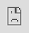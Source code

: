 ```yaml
---
layout: post
date:   2022-04-19
image: "/conflict_urbanism_sp2022/images/cover_diagram-03.png"
title:  "Redefining Homogeneity: Marriage Migration in Rural South Korea"
author: "Yani Gao, Hyuein Song, Myungju Ko"
---
```


Once a country reinforcing its homogeneity, now, for the past 30 years, South Korea's highest mode of migration has been by marriage. Primarily women from southeast Asian countries, namely China, the Philippines, Vietnam, and Cambodia, their unions are encouraged by government-sponsored subsidies. This '**marriage migration**' was driven by the considerable numbers of bachelors in rural towns, resulting from fast economic growth and internal migrations. At the same time, these migrants have created economic and cultural links between Korea and their home countries. A cultural and social phenomenon(Onishi 2008), this movement has vast implications and impacts on the future of this country and on what it means to be identified as "Korean."  

![intro_image](/conflict_urbanism_sp2022/images/People_and_Quote.png)

This project investigates these international and domestic scale movements that reveal a spatial complexity created by marital cultures and local policies and ultimately driven by economic needs. 

<br />
#### **Domestic Migration in South Korea: 1970s and Onward**  

[click here for full screen view of this map](https://hyuein.github.io/domesticmigration/)
<div class="iframe-column"><iframe src="https://hyuein.github.io/domesticmigration/" style="transform-origin: 0px 0px 0px; transform: scale(0.33);position:absolute;top:0;left:0;width:300%;height:300%;" frameborder="0"></iframe></div>  
*Scroll map of internal migration within Korea over the years (1970-2020). Source: kosis.kr*

Since the Korean War, South Korea has been experiencing a tremendous and steady economic rise, now the 10th largest world economy in 2022. Its drastic increase in national GDP from the 80s was coined the "miracle on the Han River." Along with the economic rise, a mass country-wide migration from rural to urban areas has been ongoing. As a result, more than 50 percent of the national population now lives in the Seoul metropolitan area, which accounts for only 0.6 percent of the country's land area. 

[click here for full screen view of this map](https://hyuein.github.io/19702020/)
<div class="iframe-column"><iframe src="https://hyuein.github.io/19702020/" style="transform-origin: 0px 0px 0px; transform: scale(0.33);position:absolute;top:0;left:0;width:300%;height:300%;" frameborder="0"></iframe></div>  
*Swipe map of population overtime (1970 v.s. 2020). Source: kosis.kr*

Along with these recent economic changes and mass migration, South Korean social life remains embedded in Confucian culture, especially in rural areas, where the emphasis is placed on family and kinship. The patrilineal Confucian notion of the family has an immense impact on this domestic migration across Korea. Confucianism underscores that filial piety is a cardinal virtue and that marriage and procreation are the first son's most important social obligations. (Hsu 61) 

A traditional Korean nuclear family, according to Confucianism values, has four formal criteria: 
  1. The corporate family 가 (家).
  2. The family's formal head Hoju 호주 (戶主), the oldest man in the family, holds significant rights and privileges.
  3. The successor to the house headship 호주계승 (戶主繼承), which is the eldest son.
  4. The estate is considered family property 가산 (家産).

This Korean nuclear family is completely patrilineally conducted, where the prominent corporate family is the direct line of descendants 친족 (親族), and other relatives through female links are considered outside family 외갓집 (外家). Therefore, when a daughter marries, she will be immediately called "an outsider," leaving the corporate family. In other words, she joins her husband's family and is responsible for her domestic duties, including serving him and his parents, thereby maintaining traditional family customs and reputations.

![Gyungsangbuk-do data of sex defferences Diagram](/conflict_urbanism_sp2022/images/Cheongsong-2-05.png)

Akin to the traditional family practices, more men remained in rural areas than women, contributing to the decline in birth rate that has been persistent in Korea since the 60s. Consequently, this gender imbalance in rural South Korea caused a sharp drop in population in rural towns. Moreover, as a part of the revitalization program of those rural municipalities, local governments started to provide subsidies for '**marriage migration**,' giving rise to foreign brides starting from the 90s.

<br />
#### **International Marriage Migration to South Korea**  

[click here for full screen view of this map](https://api.mapbox.com/styles/v1/ccritters7/cl22i6w5e005g14pc8p8y5cv2.html?title=false&access_token=pk.eyJ1IjoiY2NyaXR0ZXJzNyIsImEiOiJja3poYzA1YmEwZmNrMm9xaGZuMGR2YXQ0In0.JqqxVq8Bha1S-wGaKqlJvQ&zoomwheel=false#3.34/22.27/112.41)
<div class="iframe-column"><iframe width='100%' height='400px' src="https://api.mapbox.com/styles/v1/ccritters7/cl22i6w5e005g14pc8p8y5cv2.html?title=false&access_token=pk.eyJ1IjoiY2NyaXR0ZXJzNyIsImEiOiJja3poYzA1YmEwZmNrMm9xaGZuMGR2YXQ0In0.JqqxVq8Bha1S-wGaKqlJvQ&zoomwheel=false#3.34/22.27/112.41" title="cu_INTERNATIONAL MIGRATION" style="position:absolute;top:0;left:0;width:100%;height:100%;" frameborder="0"></iframe></div>

*Marriage migrants to Korea 2020. Source: kosis.kr*

Starting from the 1990s, 35 rural municipal governments started subsidizing private marriage brokers to introduce bachelor farmers to ethnically Korean women in China and other foreign nationals, paying the brokers 4 to 10 million won (back then around $3,800 to $12,000) per marriage. 

![Percentage of women graph](/conflict_urbanism_sp2022/images/Woman_Marriage_Migrant.png)

These policies were established in an attempt to address the aging population by encouraging these bachelors to find a wife and eventually produce children, raising the population growth. It was not until after 30 years in practice, in 2021, that these government subsidies started to be removed. As a result, such marriages increased almost fivefold in South Korea between 2000 and 2005, from 6,945 to 30,719 (Korea National Statistical Office 2011a). Now bolstered at more than 334,000, these marriage migrants (immigrants and naturalized by marriage) account for 16.7 percent of all immigrants. Established as a monoethnic country, Korea, now demographically and politically, is turning towards becoming a multi-ethnical society. 

![Subsides](/conflict_urbanism_sp2022/images/HS_SubsidyandDistrict.jpg)

However, these political movements and economic subsidies supporting **marriage migration** have resulted in an adverse effect. Marriage migrants have reported facing higher levels of domestic and social conflict; while isolated from their home countries and remain disadvantaged in the new environment. Furthermore, they tend to face more economic difficulties since more men from rural lower-income brackets seek help from marriage agencies for foreign brides. A study conducted by Ewha Womans University in 2022 has found that "...immigrant women in husband-decision households were more likely to have depressive mood ... poorer life satisfaction ... and poorer marital satisfaction ... than women in joint-decision households." (PLOS ONE 2022)

Marriage migrants have also been expected to maintain the patriarchal hierarchy by acting as compliant and submissive wives, limiting their career growth and eventual integration into Korean society. Language barriers, cultural differences, and financial dependencies contribute to the characteristic isolation these new immigrants face in the homogenous society they arrived in: '...marriage migrants play multiple roles - as mothers, domestic workers, caretakers, or family helpers." (Piper and Roces 2003)

<br />
#### **The Story of Pham, from Vietnam to Cheongsong County**  

![cheongsong case](/conflict_urbanism_sp2022/images/Cheongsong_marriage_migrant_by_sex.png)

Cheongsong County, a county in Gyungsang-buk Province, has an influx of marriage migrants, which make up more than 69 percent (160 of 231) of its foreign residents in the municipality. Among them, the overwhelming proportion is women. Additionally, Cheongsong County, a rural area of the province, was one of the counties that sponsored the most significant subsidies (up to 10,000 dollars per case) for international marriage as a part of rural revitalization policies.  

We are translating the architectural space inhabited by a marriage migrant from Vietnam- Pham, through the images from the documentary "Tales of Multicultural Inlaws." By reconstructing the typical rural house she lives in Cheongsong, we turn this narrative into a more intimate level. Her hierarchy in the household becomes immersive to the viewers- the limited access to the rest of the house along with her laboring around her living quarters, including the kitchen, living room and kids' room, clearly shows her unequal position and traditional feminine role in the family.

![plan of Archi](/conflict_urbanism_sp2022/images/MJ_plan-01.jpg)

<div class="iframe-column"><iframe width='100%' height='400px' src="https://hubs.mozilla.com/qpxm6b2?embed_token=f8dbd283e746b4b6ae8839ec38a3716b" title="mozilla_house" style="position:absolute;top:0;left:0;width:100%;height:100%;" frameborder="0"></iframe></div>

Despite these unfortunate circumstances, more and more individuals have broken this stereotype and surfaced in Korean society. In addition, multicultural support centers in communities help integrate new immigrants. Policies such as the "Female Marriage Migrant Family Social Integration and Support Policy" and the "Foreigners in Korea Fundamental Treatment Law" help ensure a successful entrance into Korean society.

While these domestic support policies and groups are significant in helping these marriage immagrants, the economical benefit these women sent home and the numbers of bachelors in rural Korea means that this phenomenon is not disappearing in the short term, and is an ongoing discussion to conduct. 

<br />
#### **Conclusion**  

The research unfolded the homogeneity of South Korea through the lenses of marriage migrants on various scales, from the global to the intimate. The story visualizes how urbanization in one country expands its impact over the boundaries between countries and permeates one's everyday life. Combined with the Confucian culture, which is deeply rooted in rural areas, urbanization of South Korea has accompanied an unbalanced gender ratio in the rural towns in addition to the common issues entailed by urbanization, such as population decrease and underdevelopment. Female marriage migrants from neighboring countries have been filling up the voids created by urbanization. This phenomenon has caused adverse effects, revealing how South Korea's homogeneity, a distinct characteristic of the county, has changed. 

This research is conducted from the perspective of Korean society, which mainly investigates through the data visualization of population movements. However, if conducted through a political and economy-driven approach, this phenomenon would reveal much more conflict on the scale of international affairs. Therefore, a probable different approach would be to trace back these marriage migrants to their home country by collecting data on their remittance, and investigating how this money drives the supply of potential migrants.

<br />
#### **Citations**  

Hye-Kyung Lee, International Marriage and the State in South Korea, Pai Chai University, 2008

Hyunok Lee, Adapting to Marriage Markets: International Marriage Migration from Vietnam to South Korea, University of Toronto Press, 2016

Sending Money Home: Worldwide Remittance Flows to Developing Countries, IFAD Publication, 2006

National Atlas of Korea, Ministry of Land Infrastructure and Transport, 2019

Hye-Kyung Lee, Problems and Reactions to Marriage Migrants and Their Families, Korean Demographics, 2005

Yugyun Kim et al, Don't Ask for Fair Treatment? A Gender Analysis of Ethenic Discrimination, Response to Discrimination, and Self-Rated Health among Marriage Migrants in South Korea, Internatilnal Journal for Equity in Health, 2016

Onishi, Norimitsu. "Korean Men Use Brokers to Find Brides in Vietnam." The New York Times. The New York Times, February 22, 2007. https://www.nytimes.com/2007/02/22/world/asia/22brides.html. 

Francis L. K. Hsu, "Confucianism in Comparative Context," 61.

Lee E, Kim SI, Jung-Choi K, Kong KA (2022) Household decision-making and the mental well-being of marriage-based immigrant women in South Korea. PLOS ONE 17(2): e0263642. https://doi.org/10.1371/journal.pone.0263642

Yamanaka, Keiko, and Nicola Piper. 2003. "An Introductory Overview." Asian and Pacific Migration Journal , vol. 12, nos. 1-2, pp
